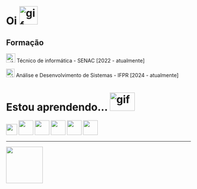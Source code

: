 <h1>Oi  <img src="https://github.com/images/mona-whisper.gif" alt="gif" width="50" height="50"></h1> 

<h2>Formação</h2>

<div>
  <img src="https://www.picgifs.com/mini-graphics/mini-graphics/kirby/mini-graphics-kirby-532383.gif" alt="gif" width="25" height="25"> Técnico de informática - SENAC [2022 - atualmente]
</div>

<img src="https://www.picgifs.com/mini-graphics/mini-graphics/kirby/mini-graphics-kirby-744718.gif" alt="gif" width="23" height="23"> Análise e Desenvolvimento de Sistemas - IFPR [2024 - atualmente]

<h1>Estou aprendendo...
<img src="https://www.picgifs.com/mini-graphics/mini-graphics/computer/mini-graphics-computer-401093.gif" alt="gif" width="68" height="50">
<div> </h1>

<div>
<img src="https://cdn.jsdelivr.net/gh/devicons/devicon@latest/icons/java/java-original-wordmark.svg" width="30" height="30"/>
<img src="https://cdn.jsdelivr.net/gh/devicons/devicon@latest/icons/javascript/javascript-original.svg" width="40" height="40"/>
<img src="https://cdn.jsdelivr.net/gh/devicons/devicon@latest/icons/html5/html5-original-wordmark.svg" width="40" height="40"/>
<img src="https://cdn.jsdelivr.net/gh/devicons/devicon@latest/icons/css3/css3-original-wordmark.svg" width="40" height="40"/>          
<img src="https://cdn.jsdelivr.net/gh/devicons/devicon@latest/icons/python/python-original-wordmark.svg" width="40" height="40"/>          
<img src="https://cdn.jsdelivr.net/gh/devicons/devicon@latest/icons/php/php-original.svg" width="40" height="40"/> </div>

<hr>
<a href="https://github.com/gabrewski">
<img loading="lazy" height="100em" src="https://github-readme-stats.vercel.app/api/top-langs/?username=gabrewski&layout=compact&langs_count=7&theme=dracula"/>
</div>
